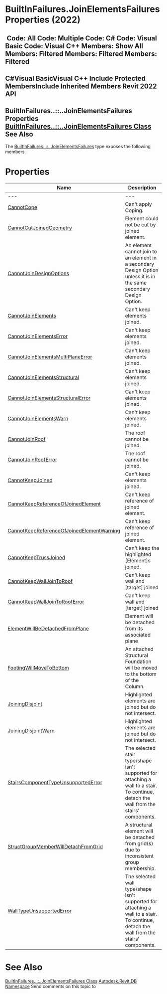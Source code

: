 # BuiltInFailures.JoinElementsFailures Properties (2022)

﻿
 Code: All Code: Multiple Code: C# Code: Visual Basic Code: Visual C++  Members: Show All Members: Filtered Members: Filtered Members: Filtered   
---  
C#Visual BasicVisual C++
Include Protected MembersInclude Inherited Members
Revit 2022 API  
---  
BuiltInFailures..::..JoinElementsFailures Properties  
[BuiltInFailures..::..JoinElementsFailures Class](2d7e4353-c24a-38d5-f3aa-3cbc2cb92698.md "BuiltInFailures.JoinElementsFailures Class") See Also  
---  
The [BuiltInFailures..::..JoinElementsFailures](2d7e4353-c24a-38d5-f3aa-3cbc2cb92698.md "BuiltInFailures.JoinElementsFailures Class") type exposes the following members.
# Properties
| Name | Description |
| --- | --- |
| --- | --- | --- |
| [CannotCope](fa79d15f-4fdc-a3c6-a93a-1c95f9da1bdf.md "CannotCope Property") | Can't apply Coping. |
| [CannotCutJoinedGeometry](4c14e807-61ac-69bf-d6a7-6c4651b0f136.md "CannotCutJoinedGeometry Property") | Element could not be cut by joined element. |
| [CannotJoinDesignOptions](8f0e7335-c831-7bf8-f87c-01166ac8a93c.md "CannotJoinDesignOptions Property") | An element cannot join to an element in a secondary Design Option unless it is in the same secondary Design Option. |
| [CannotJoinElements](fdb603c0-d339-3693-1374-cefaa274aba2.md "CannotJoinElements Property") | Can't keep elements joined. |
| [CannotJoinElementsError](0d64e116-5fb4-ce3d-a30b-1ab6258aeea3.md "CannotJoinElementsError Property") | Can't keep elements joined. |
| [CannotJoinElementsMultiPlaneError](0d7d5708-4e83-4961-a7f3-bd1899072453.md "CannotJoinElementsMultiPlaneError Property") | Can't keep elements joined. |
| [CannotJoinElementsStructural](4e3b41ea-7231-b07a-0870-ea7742e6d67f.md "CannotJoinElementsStructural Property") | Can't keep elements joined. |
| [CannotJoinElementsStructuralError](7bfe838f-839c-3e53-c410-a0ca9c68b742.md "CannotJoinElementsStructuralError Property") | Can't keep elements joined. |
| [CannotJoinElementsWarn](98b22907-0e37-4fad-237e-6641e15c0aa7.md "CannotJoinElementsWarn Property") | Can't keep elements joined. |
| [CannotJoinRoof](347bb122-9f6c-ee90-edfb-7f43aaa4569f.md "CannotJoinRoof Property") | The roof cannot be joined. |
| [CannotJoinRoofError](9f5a54b2-59d4-d3b4-3b84-90a093e9f944.md "CannotJoinRoofError Property") | The roof cannot be joined. |
| [CannotKeepJoined](3a7df23f-f396-b7f7-5a14-28ebde0d42b7.md "CannotKeepJoined Property") | Can't keep elements joined. |
| [CannotKeepReferenceOfJoinedElement](fc8406bd-fa36-78cb-68e0-c9870198a6be.md "CannotKeepReferenceOfJoinedElement Property") | Can't keep reference of joined element. |
| [CannotKeepReferenceOfJoinedElementWarning](ed3be1e0-1816-9614-c47c-94d125366ef5.md "CannotKeepReferenceOfJoinedElementWarning Property") | Can't keep reference of joined element. |
| [CannotKeepTrussJoined](fd97ac9d-f94f-5fb0-2c33-415aaabf0de8.md "CannotKeepTrussJoined Property") | Can't keep the highlighted [Element]s joined. |
| [CannotKeepWallJoinToRoof](3e13b33f-4468-9c86-94c3-253faf272ae8.md "CannotKeepWallJoinToRoof Property") | Can't keep wall and [target] joined |
| [CannotKeepWallJoinToRoofError](c2a2b564-9afc-1bed-487c-fb1395db8a29.md "CannotKeepWallJoinToRoofError Property") | Can't keep wall and [target] joined |
| [ElementWillBeDetachedFromPlane](4950e9fe-eb9e-9c50-5cc8-b7407884f143.md "ElementWillBeDetachedFromPlane Property") | Element will be detached from its associated plane |
| [FootingWillMoveToBottom](dfb56eb2-d8e0-bbc9-c89e-ba206aa7eb22.md "FootingWillMoveToBottom Property") | An attached Structural Foundation will be moved to the bottom of the Column. |
| [JoiningDisjoint](c8a1377b-06cb-e713-2046-f88c8a03fbb9.md "JoiningDisjoint Property") | Highlighted elements are joined but do not intersect. |
| [JoiningDisjointWarn](79941f65-e2f5-519c-3ec7-3ca77188ab07.md "JoiningDisjointWarn Property") | Highlighted elements are joined but do not intersect. |
| [StairsComponentTypeUnsupportedError](434e6d0d-c6a4-8ddc-d88f-48d68a6c1269.md "StairsComponentTypeUnsupportedError Property") | The selected stair type/shape isn't supported for attaching a wall to a stair. To continue, detach the wall from the stairs' components. |
| [StructGroupMemberWillDetachFromGrid](948de625-d0cd-c614-1d2d-d681d8b33817.md "StructGroupMemberWillDetachFromGrid Property") | A structural element will be detached from grid(s) due to inconsistent group membership. |
| [WallTypeUnsupportedError](142a4322-3112-5746-854a-2e6287bc0f3c.md "WallTypeUnsupportedError Property") | The selected wall type/shape isn't supported for attaching a wall to a stair. To continue, detach the wall from the stairs' components. |

# See Also
[BuiltInFailures..::..JoinElementsFailures Class](2d7e4353-c24a-38d5-f3aa-3cbc2cb92698.md "BuiltInFailures.JoinElementsFailures Class")
[Autodesk.Revit.DB Namespace](87546ba7-461b-c646-cbb1-2cb8f5bff8b2.md "Autodesk.Revit.DB Namespace")
Send comments on this topic to 